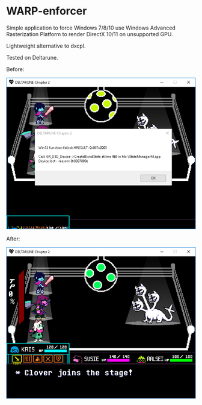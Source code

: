 # WARP-enforcer

Simple application to force Windows 7/8/10 use Windows Advanced Rasterization Platform to render DirectX 10/11 on unsupported GPU.

Lightweight alternative to dxcpl.

Tested on Deltarune.

Before:

![Before](https://github.com/GFOXSH/WARP-enforcer/raw/main/img/1.png)

After:

![After](https://github.com/GFOXSH/WARP-enforcer/raw/main/img/2.png)